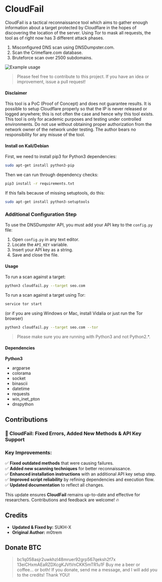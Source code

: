 # CloudFail

CloudFail is a tactical reconnaissance tool which aims to gather enough information about a target protected by Cloudflare in the hopes of discovering the location of the server. Using Tor to mask all requests, the tool as of right now has 3 different attack phases.

1. Misconfigured DNS scan using DNSDumpster.com.
2. Scan the Crimeflare.com database.
3. Bruteforce scan over 2500 subdomains.

![Example usage](http://puu.sh/pq7vH/62d56aa41f.png "Example usage")

> Please feel free to contribute to this project. If you have an idea or improvement, issue a pull request!

#### Disclaimer
This tool is a PoC (Proof of Concept) and does not guarantee results. It is possible to setup Cloudflare properly so that the IP is never released or logged anywhere; this is not often the case and hence why this tool exists.
This tool is only for academic purposes and testing under controlled environments. Do not use without obtaining proper authorization from the network owner of the network under testing.
The author bears no responsibility for any misuse of the tool.

#### Install on Kali/Debian

First, we need to install pip3 for Python3 dependencies:

```bash
sudo apt-get install python3-pip
```

Then we can run through dependency checks:

```bash
pip3 install -r requirements.txt
```

If this fails because of missing setuptools, do this:

```bash
sudo apt-get install python3-setuptools
```

### Additional Configuration Step
To use the DNSDumpster API, you must add your API key to the `config.py` file:

1. Open `config.py` in any text editor.
2. Locate the `API_KEY` variable.
3. Insert your API key as a string.
4. Save and close the file.

#### Usage

To run a scan against a target:

```bash
python3 cloudfail.py --target seo.com
```

To run a scan against a target using Tor:

```bash
service tor start
```

(or if you are using Windows or Mac, install Vidalia or just run the Tor browser)

```bash
python3 cloudfail.py --target seo.com --tor
```

> Please make sure you are running with Python3 and not Python2.*.

#### Dependencies
**Python3**
* argparse
* colorama
* socket
* binascii
* datetime
* requests
* win_inet_pton
* dnspython

## Contributions
### 🚀 CloudFail: Fixed Errors, Added New Methods & API Key Support

### **Key Improvements:**
✅ **Fixed outdated methods** that were causing failures.  
✅ **Added new scanning techniques** for better reconnaissance.  
✅ **Enhanced installation instructions** with an additional API key setup step.  
✅ **Improved script reliability** by refining dependencies and execution flow.  
✅ **Updated documentation** to reflect all changes.  

This update ensures **CloudFail** remains up-to-date and effective for researchers. Contributions and feedback are welcome! 🔥

## Credits
- **Updated & Fixed by:** SUKH-X
- **Original Author:** m0trem

## Donate BTC
> bc1q058asjr2uwkhzl48mruer92grp567qeksh2f7x
> 13eiCHxmAEaRZDXcgKJVtVnCKK5mTR1u1F
Buy me a beer or coffee... or both!
If you donate, send me a message, and I will add you to the credits!
Thank YOU!
